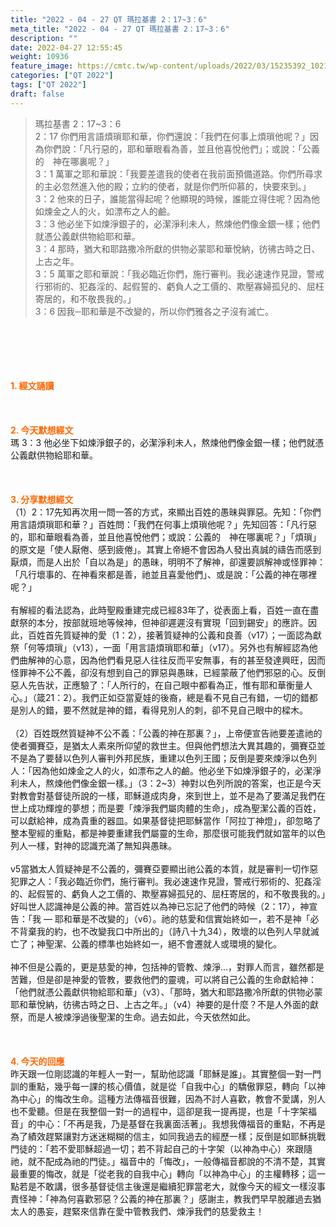 ```yaml
---
title: "2022 - 04 - 27 QT 瑪拉基書 2：17~3：6"
meta_title: "2022 - 04 - 27 QT 瑪拉基書 2：17~3：6"
description: ""
date: 2022-04-27 12:55:45
weight: 10936
feature_image: https://cmtc.tw/wp-content/uploads/2022/03/15235392_10211799862337740_180693556567566654_o-1.webp
categories: ["QT 2022"]
tags: ["QT 2022"]
draft: false
---
```


<blockquote>瑪拉基書 2：17~3：6<br />
2：17 你們用言語煩瑣耶和華，你們還說：「我們在何事上煩瑣他呢？」因為你們說：「凡行惡的，耶和華眼看為善，並且他喜悅他們」；或說：「公義的　神在哪裏呢？」<br />
3：1 萬軍之耶和華說：「我要差遣我的使者在我前面預備道路。你們所尋求的主必忽然進入他的殿；立約的使者，就是你們所仰慕的，快要來到。」<br />
3：2 他來的日子，誰能當得起呢？他顯現的時候，誰能立得住呢？因為他如煉金之人的火，如漂布之人的鹼。<br />
3：3 他必坐下如煉淨銀子的，必潔淨利未人，熬煉他們像金銀一樣；他們就憑公義獻供物給耶和華。<br />
3：4 那時，猶大和耶路撒冷所獻的供物必蒙耶和華悅納，彷彿古時之日、上古之年。<br />
3：5 萬軍之耶和華說：「我必臨近你們，施行審判。我必速速作見證，警戒行邪術的、犯姦淫的、起假誓的、虧負人之工價的、欺壓寡婦孤兒的、屈枉寄居的，和不敬畏我的。」<br />
3：6 因我─耶和華是不改變的，所以你們雅各之子沒有滅亡。</blockquote><br />
&nbsp;<br />
<br />
&nbsp;<br />
<br />
<span style="color: #ff6600;"><strong>1. </strong><strong>經文誦讀</strong></span><br />
<br />
<span style="color: #ff6600;"><strong> </strong></span><br />
<br />
<span style="color: #ff6600;"><strong>2. 今天默想</strong><strong>經文<br />
</strong></span>瑪 3：3 他必坐下如煉淨銀子的，必潔淨利未人，熬煉他們像金銀一樣；他們就憑公義獻供物給耶和華。<br />
<br />
&nbsp;<br />
<br />
<span style="color: #ff6600;"><strong>3. 分享默想經文<br />
</strong></span>（1）2：17先知再次用一問一答的方式，來顯出百姓的愚昧與罪惡。先知：「你們用言語煩瑣耶和華？」百姓問：「我們在何事上煩瑣他呢？」先知回答：「凡行惡的，耶和華眼看為善，並且他喜悅他們；或說：公義的　神在哪裏呢？」「煩瑣」的原文是「使人厭倦、感到疲倦」。其實上帝絕不會因為人發出真誠的禱告而感到厭煩，而是人出於「自以為是」的愚昧，明明不了解神，卻還要誤解神或怪罪神：「凡行壞事的、在神看來都是善，祂並且喜愛他們」、或是說：「公義的神在哪裡呢？」<br />
<br />
有解經的看法認為，此時聖殿重建完成已經83年了，從表面上看，百姓一直在盡獻祭的本分，按部就班地等候神，但神卻遲遲沒有實現「回到錫安」的應許。因此，百姓首先質疑神的愛（1：2），接著質疑神的公義和良善（v17）；一面認為獻祭「何等煩瑣」（v13），一面「用言語煩瑣耶和華」（v17）。另外也有解經認為他們曲解神的心意，因為他們看見惡人往往反而平安無事，有的甚至發達興旺，因而怪罪神不公不義，卻沒有想到自己的罪惡與愚昧，已經蒙蔽了他們邪惡的心。反倒惡人先告狀，正應驗了：「人所行的，在自己眼中都看為正，惟有耶和華衡量人心。」（箴21：2）。我們正如亞當夏娃的後裔，總是看不見自己有錯，一切的錯都是別人的錯，要不然就是神的錯，看得見別人的刺，卻不見自己眼中的樑木。<br />
<br />
（2）百姓既然質疑神不公不義：「公義的神在那裏？」，上帝便宣告祂要差遣祂的使者彌賽亞，是猶太人素來所仰望的救世主。但與他們想法大異其趣的，彌賽亞並不是為了要替以色列人審判外邦民族，重建以色列王國；反倒是要來煉淨以色列人：「因為他如煉金之人的火，如漂布之人的鹼。他必坐下如煉淨銀子的，必潔淨利未人，熬煉他們像金銀一樣。」（3：2~3）神對以色列所說的答案，也正是今天對教會對基督徒所說的一樣，耶穌道成肉身，來到世上，並不是為了要滿足我們在世上成功輝煌的夢想；而是要「煉淨我們屬肉體的生命」，成為聖潔公義的百姓，可以獻給神，成為貴重的器皿。如果基督徒把耶穌當作「阿拉丁神燈」，卻忽略了整本聖經的重點，都是神要重建我們屬靈的生命，那麼很可能我們就如當年的以色列人一樣，對神的認識充滿了無知與愚昧。<br />
<br />
v5當猶太人質疑神是不公義的，彌賽亞要顯出祂公義的本質，就是審判一切作惡犯罪之人：「我必臨近你們，施行審判。我必速速作見證，警戒行邪術的、犯姦淫的、起假誓的、虧負人之工價的、欺壓寡婦孤兒的、屈枉寄居的，和不敬畏我的。」好叫世人認識神是公義的神。當百姓以為神已忘記了他們的時候（2：17），神宣告：「我 — 耶和華是不改變的」（v6）。祂的慈愛和信實始終如一，若不是神「必不背棄我的約，也不改變我口中所出的」（詩八十九34），敗壞的以色列人早就滅亡了；神聖潔、公義的標準也始終如一，絕不會遷就人或環境的變化。<br />
<br />
神不但是公義的，更是慈愛的神，包括神的管教、煉淨…，對罪人而言，雖然都是苦難，但是卻是神愛的管教，要救他們的靈魂，可以將自己公義的生命獻給神：「他們就憑公義獻供物給耶和華」（v3）、「那時，猶大和耶路撒冷所獻的供物必蒙耶和華悅納，彷彿古時之日、上古之年。」（v4）神要的是什麼？不是人外面的獻祭，而是人被煉淨過後聖潔的生命。過去如此，今天依然如此。<br />
<br />
&nbsp;<br />
<br />
<span style="color: #ff6600;"><strong>4. 今天的回應<br />
</strong></span>昨天跟一位剛認識的年輕人一對一，幫助他認識「耶穌是誰」。其實整個一對一門訓的重點，幾乎每一課的核心價值，就是從「自我中心」的驕傲罪惡，轉向「以神為中心」的悔改生命。這種方法傳福音很難，因為不討人喜歡，教會不愛講，別人也不愛聽。但是在我整個一對一的過程中，這卻是我一提再提，也是「十字架福音」的中心：「不再是我，乃是基督在我裏面活著」。我想我傳福音的重點，不再是為了績效趕緊讓對方迷迷糊糊的信主，如同我過去的經歷一樣；反倒是如耶穌挑戰門徒的：「若不愛耶穌超過一切；若不背起自己的十字架（以神為中心）來跟隨祂，就不配成為祂的門徒。」福音中的「悔改」，一般傳福音都說的不清不楚，其實最重要的悔改，就是「從老我的自我中心」轉向「以神為中心」的主權轉移；這一點若是不敢講，很多基督徒信主後還是繼續犯罪當老大，就像今天的經文一樣沒事責怪神：「神為何喜歡邪惡？公義的神在那裏？」感謝主，教我們早早脫離過去猶太人的愚妄，趕緊來信靠在愛中管教我們、煉淨我們的慈愛救主！<br />
<br />
&nbsp;
        